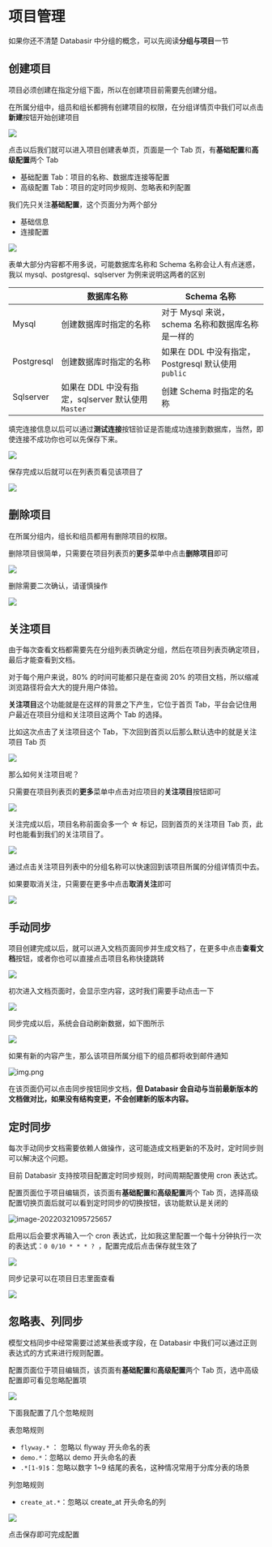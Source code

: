 # 项目管理
如果你还不清楚 Databasir 中分组的概念，可以先阅读**分组与项目**一节

## 创建项目

项目必须创建在指定分组下面，所以在创建项目前需要先创建分组。

在所属分组中，组员和组长都拥有创建项目的权限，在分组详情页中我们可以点击**新建**按钮开始创建项目

![](./img/project-create1.png)

点击以后我们就可以进入项目创建表单页，页面是一个 Tab 页，有**基础配置**和**高级配置**两个 Tab

- 基础配置 Tab：项目的名称、数据库连接等配置
- 高级配置 Tab：项目的定时同步规则、忽略表和列配置

我们先只关注**基础配置**，这个页面分为两个部分

- 基础信息
- 连接配置

![](./img/project-create2.png)

表单大部分内容都不用多说，可能数据库名称和 Schema 名称会让人有点迷惑，我以 mysql、postgresql、sqlserver 为例来说明这两者的区别

|            | 数据库名称                                          | Schema 名称                                         |
| ---------- | --------------------------------------------------- | --------------------------------------------------- |
| Mysql      | 创建数据库时指定的名称                              | 对于 Mysql 来说，schema 名称和数据库名称是一样的    |
| Postgresql | 创建数据库时指定的名称                              | 如果在 DDL 中没有指定，Postgresql 默认使用 `public` |
| Sqlserver  | 如果在 DDL 中没有指定，sqlserver 默认使用  `Master` | 创建 Schema 时指定的名称                            |

填完连接信息以后可以通过**测试连接**按钮验证是否能成功连接到数据库，当然，即使连接不成功你也可以先保存下来。

![](./img/project-create3.png)

保存完成以后就可以在列表页看见该项目了

![](./img/project-create4.png)



## 删除项目

在所属分组内，组长和组员都用有删除项目的权限。

删除项目很简单，只需要在项目列表页的**更多**菜单中点击**删除项目**即可

![](./img/project-delete1.png)

删除需要二次确认，请谨慎操作

![](./img/project-delete2.png)



## 关注项目

由于每次查看文档都需要先在分组列表页确定分组，然后在项目列表页确定项目，最后才能查看到文档。

对于每个用户来说，80% 的时间可能都只是在查阅 20% 的项目文档，所以缩减浏览路径将会大大的提升用户体验。

**关注项目**这个功能就是在这样的背景之下产生，它位于首页 Tab，平台会记住用户最近在项目分组和关注项目这两个 Tab 的选择。

比如这次点击了关注项目这个 Tab，下次回到首页以后那么默认选中的就是关注项目 Tab 页

![](./img/project-fav1.png)



那么如何关注项目呢？

只需要在项目列表页的**更多**菜单中点击对应项目的**关注项目**按钮即可

![](./img/project-fav2.png)

关注完成以后，项目名称前面会多一个 ☆ 标记，回到首页的关注项目 Tab 页，此时也能看到我们的关注项目了。

![](./img/project-fav3.png)



通过点击关注项目列表中的分组名称可以快速回到该项目所属的分组详情页中去。

如果要取消关注，只需要在更多中点击**取消关注**即可

![](./img/project-fav4.png)

## 手动同步

项目创建完成以后，就可以进入文档页面同步并生成文档了，在更多中点击**查看文档**按钮，或者你也可以直接点击项目名称快捷跳转

![](./img/project-sync1.png)

初次进入文档页面时，会显示空内容，这时我们需要手动点击一下

![](./img/project-sync2.png)

同步完成以后，系统会自动刷新数据，如下图所示

![](./img/project-sync3.png)

如果有新的内容产生，那么该项目所属分组下的组员都将收到邮件通知

![img.png](./img/project-sync4.png)

在该页面仍可以点击同步按钮同步文档，**但 Databasir 会自动与当前最新版本的文档做对比，如果没有结构变更，不会创建新的版本内容。**

## 定时同步

每次手动同步文档需要依赖人做操作，这可能造成文档更新的不及时，定时同步则可以解决这个问题。

目前 Databasir 支持按项目配置定时同步规则，时间周期配置使用 cron 表达式。

配置页面位于项目编辑页，该页面有**基础配置**和**高级配置**两个 Tab 页，选择高级配置切换页面后就可以看到定时同步的切换按钮，该功能默认是关闭的

![image-20220321095725657](./img/project-schedule1.png)

启用以后会要求再输入一个 cron 表达式，比如我这里配置一个每十分钟执行一次的表达式：`0 0/10 * * * ? `，配置完成后点击保存就生效了

![](./img/project-schedule2.png)

同步记录可以在项目日志里面查看

![](./img/project-schedule3.png)

## 忽略表、列同步

模型文档同步中经常需要过滤某些表或字段，在 Databasir 中我们可以通过正则表达式的方式来进行规则配置。

配置页面位于项目编辑页，该页面有**基础配置**和**高级配置**两个 Tab 页，选中高级配置即可看见忽略配置项

![](./img/project-ignore1.png)

下面我配置了几个忽略规则

表忽略规则

- `flyway.*` ： 忽略以 flyway 开头命名的表
- `demo.*`：忽略以 demo 开头命名的表
- `.*[1-9]$`：忽略以数字 1~9 结尾的表名，这种情况常用于分库分表的场景

列忽略规则

- `create_at.*`：忽略以 create_at 开头命名的列

![](./img/project-ignore2.png)

点击保存即可完成配置

